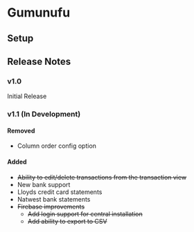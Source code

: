 
# Gumunufu
## Setup

## Release Notes
### v1.0
Initial Release

### v1.1 (In Development)
#### Removed
* Column order config option
#### Added
* ~~Ability to edit/delete transactions from the transaction view~~
* New bank support
 * Lloyds credit card statements
 * Natwest bank statements
* ~~Firebase improvements~~
  * ~~Add login support for central installation~~
  * ~~Add ability to export to CSV~~
